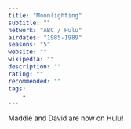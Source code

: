 ```yaml
---
title: "Moonlighting"
subtitle: ""
network: "ABC / Hulu"
airdates: "1985-1989"
seasons: "5"
website: ""
wikipedia: ""
description: ""
rating: ""
recommended: ""
tags:
    - 
---
```


Maddie and David are now on Hulu!
